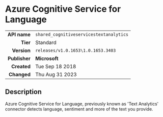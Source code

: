 # Azure Cognitive Service for Language
| | |
|-:|-|
|**API name**|`shared_cognitiveservicestextanalytics`|
|**Tier**|Standard|
|**Version**|`releases/v1.0.1653\1.0.1653.3403`|
|**Publisher**|**Microsoft**|
|**Created**|Tue Sep 18 2018|
|**Changed**|Thu Aug 31 2023|

## Description
Azure Cognitive Service for Language, previously known as 'Text Analytics' connector detects language, sentiment and more of the text you provide.

